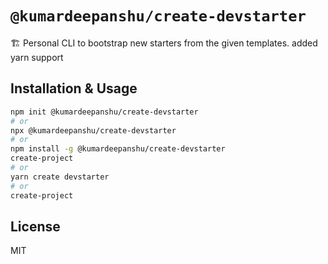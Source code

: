 # `@kumardeepanshu/create-devstarter`

🏗 Personal CLI to bootstrap new starters from the given templates. added yarn support

## Installation & Usage

```bash
npm init @kumardeepanshu/create-devstarter
# or
npx @kumardeepanshu/create-devstarter
# or
npm install -g @kumardeepanshu/create-devstarter
create-project
# or
yarn create devstarter
# or
create-project

```

## License

MIT